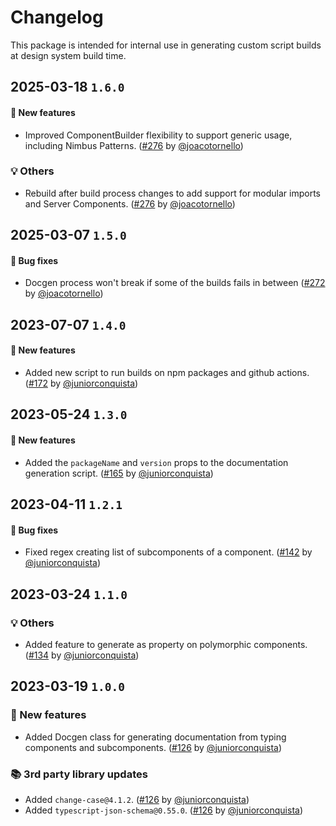 # Changelog

This package is intended for internal use in generating custom script builds at design system build time.

## 2025-03-18 `1.6.0`

#### 🎉 New features

- Improved ComponentBuilder flexibility to support generic usage, including Nimbus Patterns. ([#276](https://github.com/TiendaNube/nimbus-design-system/pull/276) by [@joacotornello](https://github.com/joacotornello))

### 💡 Others

- Rebuild after build process changes to add support for modular imports and Server Components. ([#276](https://github.com/TiendaNube/nimbus-design-system/pull/276) by [@joacotornello](https://github.com/joacotornello))

## 2025-03-07 `1.5.0`

#### 🐛 Bug fixes

- Docgen process won't break if some of the builds fails in between ([#272](https://github.com/TiendaNube/nimbus-design-system/pull/272) by [@joacotornello](https://github.com/joacotornello))

## 2023-07-07 `1.4.0`

#### 🎉 New features

- Added new script to run builds on npm packages and github actions. ([#172](https://github.com/TiendaNube/nimbus-design-system/pull/172) by [@juniorconquista](https://github.com/juniorconquista))

## 2023-05-24 `1.3.0`

#### 🎉 New features

- Added the `packageName` and `version` props to the documentation generation script. ([#165](https://github.com/TiendaNube/nimbus-design-system/pull/165) by [@juniorconquista](https://github.com/juniorconquista))

## 2023-04-11 `1.2.1`

#### 🐛 Bug fixes

- Fixed regex creating list of subcomponents of a component. ([#142](https://github.com/TiendaNube/nimbus-design-system/pull/142) by [@juniorconquista](https://github.com/juniorconquista))

## 2023-03-24 `1.1.0`

### 💡 Others

- Added feature to generate as property on polymorphic components. ([#134](https://github.com/TiendaNube/nimbus-design-system/pull/134) by [@juniorconquista](https://github.com/juniorconquista))

## 2023-03-19 `1.0.0`

### 🎉 New features

- Added Docgen class for generating documentation from typing components and subcomponents. ([#126](https://github.com/TiendaNube/nimbus-design-system/pull/126) by [@juniorconquista](https://github.com/juniorconquista))

### 📚 3rd party library updates

- Added `change-case@4.1.2`. ([#126](https://github.com/TiendaNube/nimbus-design-system/pull/126) by [@juniorconquista](https://github.com/juniorconquista))
- Added `typescript-json-schema@0.55.0`. ([#126](https://github.com/TiendaNube/nimbus-design-system/pull/126) by [@juniorconquista](https://github.com/juniorconquista))

